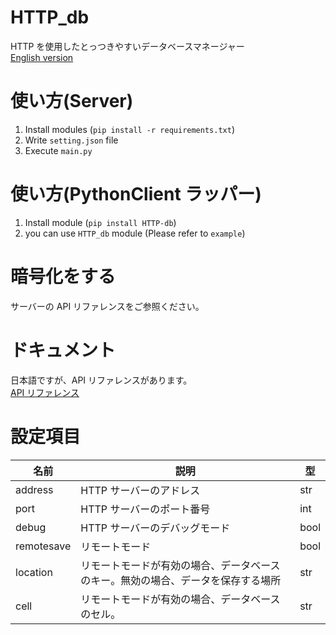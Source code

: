 # HTTP_db

HTTP を使用したとっつきやすいデータベースマネージャー  
[English version](https://github.com/nattyan-tv/HTTP_db/blob/master/README.md)

# 使い方(Server)

1. Install modules (`pip install -r requirements.txt`)
2. Write `setting.json` file
3. Execute `main.py`

# 使い方(PythonClient ラッパー)

1. Install module (`pip install HTTP-db`)
2. you can use `HTTP_db` module (Please refer to `example`)

# 暗号化をする

サーバーの API リファレンスをご参照ください。

# ドキュメント

日本語ですが、API リファレンスがあります。  
[API リファレンス](https://nattyan-tv.github.io/HTTP_db/docs/index)

# 設定項目

| 名前       | 説明                                                                             | 型   |
| ---------- | -------------------------------------------------------------------------------- | ---- |
| address    | HTTP サーバーのアドレス                                                          | str  |
| port       | HTTP サーバーのポート番号                                                        | int  |
| debug      | HTTP サーバーのデバッグモード                                                    | bool |
| remotesave | リモートモード                                                                   | bool |
| location   | リモートモードが有効の場合、データベースのキー。無効の場合、データを保存する場所 | str  |
| cell       | リモートモードが有効の場合、データベースのセル。                                 | str  |
